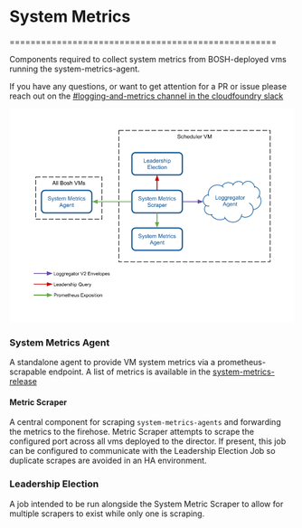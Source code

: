 # System Metrics
===================================================

Components required to collect system metrics from BOSH-deployed vms running the system-metrics-agent.

If you have any questions, or want to get attention for a PR or issue please reach out on the [#logging-and-metrics channel in the cloudfoundry slack](https://cloudfoundry.slack.com/archives/CUW93AF3M)

![system-metrics-architecture]

### System Metrics Agent
A standalone agent to provide VM system metrics via a prometheus-scrapable endpoint. A list of metrics
is available in the [system-metrics-release][system-metrics-agent]

#### Metric Scraper
A central component for scraping `system-metrics-agents` and forwarding the metrics to the firehose. Metric Scraper
attempts to scrape the configured port across all vms deployed to the director. If present, this job can be configured to
communicate with the Leadership Election Job so duplicate scrapes are avoided in an HA environment.

### Leadership Election
A job intended to be run alongside the System Metric Scraper to allow for multiple scrapers to exist while only one is 
scraping. 

[system-metrics-agent]: https://github.com/cloudfoundry/system-metrics-release
[system-metrics-architecture]: docs/system-metrics-architecture.png
